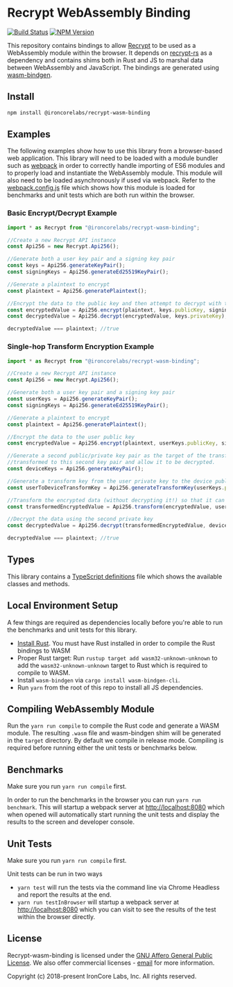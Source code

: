 # Recrypt WebAssembly Binding

[![Build Status](https://travis-ci.org/IronCoreLabs/recrypt-wasm-binding.svg?branch=master)](https://travis-ci.org/IronCoreLabs/recrypt-wasm-binding)
[![NPM Version](https://badge.fury.io/js/%40ironcorelabs%2Frecrypt-wasm-binding.svg)](https://www.npmjs.com/package/@ironcorelabs/recrypt-wasm-binding)

This repository contains bindings to allow [Recrypt]((https://github.com/IronCoreLabs/recrypt-rs)) to be used as a WebAssembly module within the browser. It depends on [recrypt-rs](https://github.com/IronCoreLabs/recrypt-rs) as a dependency and contains shims both in Rust and JS to marshal data between WebAssembly and JavaScript. The bindings are generated using [wasm-bindgen](https://github.com/rustwasm/wasm-bindgen).

## Install

```bash
npm install @ironcorelabs/recrypt-wasm-binding
```

## Examples

The following examples show how to use this library from a browser-based web application. This library will need to be loaded with a module bundler such as [webpack](https://webpack.js.org) in order to correctly handle importing of ES6 modules and to properly load and instantiate the WebAssembly module. This module will also need to be loaded asynchronously if used via webpack. Refer to the [webpack.config.js](webpack.config.js) file which shows how this module is loaded for benchmarks and unit tests which are both run within the browser.

### Basic Encrypt/Decrypt Example

```js
import * as Recrypt from "@ironcorelabs/recrypt-wasm-binding";

//Create a new Recrypt API instance
const Api256 = new Recrypt.Api256();

//Generate both a user key pair and a signing key pair
const keys = Api256.generateKeyPair();
const signingKeys = Api256.generateEd25519KeyPair();

//Generate a plaintext to encrypt
const plaintext = Api256.generatePlaintext();

//Encrypt the data to the public key and then attempt to decrypt with the private key
const encryptedValue = Api256.encrypt(plaintext, keys.publicKey, signingKeys.publicKey, signingKeys.privateKey);
const decryptedValue = Api256.decrypt(encryptedValue, keys.privateKey);

decryptedValue === plaintext; //true
```

### Single-hop Transform Encryption Example

```js
import * as Recrypt from "@ironcorelabs/recrypt-wasm-binding";

//Create a new Recrypt API instance
const Api256 = new Recrypt.Api256();

//Generate both a user key pair and a signing key pair
const userKeys = Api256.generateKeyPair();
const signingKeys = Api256.generateEd25519KeyPair();

//Generate a plaintext to encrypt
const plaintext = Api256.generatePlaintext();

//Encrypt the data to the user public key
const encryptedValue = Api256.encrypt(plaintext, userKeys.publicKey, signingKeys.publicKey, signingKeys.privateKey);

//Generate a second public/private key pair as the target of the transform. This will allow the encrypted data to be
//transformed to this second key pair and allow it to be decrypted.
const deviceKeys = Api256.generateKeyPair();

//Generate a transform key from the user private key to the device public key
const userToDeviceTransformKey = Api256.generateTransformKey(userKeys.privateKey, deviceKeys.publicKey, signingKeys.publicKey, signingKeys.privateKey);

//Transform the encrypted data (without decrypting it!) so that it can be decrypted with the second key pair
const transformedEncryptedValue = Api256.transform(encryptedValue, userToDeviceTransformKey, signingKeys.publicKey, signingKeys.privateKey);

//Decrypt the data using the second private key
const decryptedValue = Api256.decrypt(transformedEncryptedValue, deviceKeys.privateKey);

decryptedValue === plaintext; //true
```

## Types

This library contains a [TypeScript definitions](index.d.ts) file which shows the available classes and methods.

## Local Environment Setup

A few things are required as dependencies locally before you're able to run the benchmarks and unit tests for this library.

+ [Install Rust](https://www.rust-lang.org/en-US/install.html). You must have Rust installed in order to compile the Rust bindings to WASM
+ Proper Rust target: Run `rustup target add wasm32-unknown-unknown` to add the `wasm32-unknown-unknown` target to Rust which is required to compile to WASM.
+ Install `wasm-bindgen` via `cargo install wasm-bindgen-cli`.
+ Run `yarn` from the root of this repo to install all JS dependencies.

## Compiling WebAssembly Module

Run the `yarn run compile` to compile the Rust code and generate a WASM module. The resulting `.wasm` file and wasm-bindgen shim will be generated in the `target` directory. By default we compile in release mode. Compiling is required before running either the unit tests or benchmarks below.

## Benchmarks

Make sure you run `yarn run compile` first.

In order to run the benchmarks in the browser you can run `yarn run benchmark`. This will startup a webpack server at [http://localhost:8080](http://localhost:8080) which when opened will automatically start running the unit tests and display the results to the screen and developer console.

## Unit Tests

Make sure you run `yarn run compile` first.

Unit tests can be run in two ways

+ `yarn test` will run the tests via the command line via Chrome Headless and report the results at the end.
+ `yarn run testInBrowser` will startup a webpack server at [http://localhost:8080](http://localhost:8080) which you can visit to see the results of the test within the browser directly.

## License

Recrypt-wasm-binding is licensed under the [GNU Affero General Public License](LICENSE). We also offer commercial licenses - [email](mailto:info@ironcorelabs.com) for more information.

Copyright (c)  2018-present  IronCore Labs, Inc. All rights reserved.